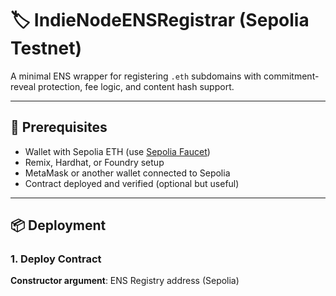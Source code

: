 # 🏷 IndieNodeENSRegistrar (Sepolia Testnet)

A minimal ENS wrapper for registering `.eth` subdomains with commitment-reveal protection, fee logic, and content hash support.

---

## 🔧 Prerequisites

- Wallet with Sepolia ETH (use [Sepolia Faucet](https://sepoliafaucet.com/))
- Remix, Hardhat, or Foundry setup
- MetaMask or another wallet connected to Sepolia
- Contract deployed and verified (optional but useful)

---

## 📦 Deployment

### 1. Deploy Contract

**Constructor argument**: ENS Registry address (Sepolia)

